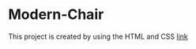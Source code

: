 # Modern-Chair
This project is created by using the HTML and CSS
[link](https://shubham7a.github.io/Modern-Chair/)
